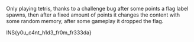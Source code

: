 Only playing tetris, thanks to a challenge bug after some points
a flag label spawns, then after a fixed amount of points it
changes the content with some random memory, after some gameplay
it dropped the flag.


INS{y0u_c4nt_h1d3_fr0m_fr333da}

